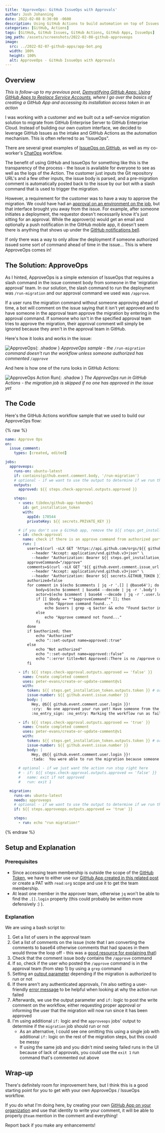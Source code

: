 ```yaml
---
title: 'ApproveOps: GitHub IssueOps with Approvals'
author: Josh Johanning
date: 2022-02-08 8:30:00 -0600
description: Using GitHub Actions to build automation on top of Issues (IssueOps) with Approvals from someone in a designated GitHub team
categories: [GitHub, Actions]
tags: [GitHub, GitHub Issues, GitHub Actions, GitHub Apps, IssueOps]
img_path: /assets/screenshots/2022-02-08-github-approveops
image:
  src: ../2022-02-07-github-apps/app-bot.png
  width: 100%
  height: 100%
  alt: ApproveOps - GitHub IssueOps with Approvals
---
```


## Overview

_This is follow-up to my previous post, [Demystifying GitHub Apps: Using GitHub Apps to Replace Service Accounts](/posts/github-apps), where I go over the basics of creating a GitHub App and accessing its installation access token in an action_

I was working with a customer and we built out a self-service migration solution to migrate from GitHub Enterprise Server to GitHub Enterprise Cloud. Instead of building our own custom interface, we decided to leverage GitHub Issues as the intake and GitHub Actions as the automation mechanism. This is often referred to as "IssueOps". 

There are several great examples of [IssueOps on GitHub](https://github.com/topics/issueops), as well as my co-worker's [ChatOps](https://colinsalmcorner.com/chatops-with-github-actions-and-azure-web-apps/) workflow. 

The benefit of using GitHub and IssueOps for something like this is the transparency of the process - the Issue is available for everyone to see as well as the logs of the Action. The customer just inputs the Git repository URL's and a few other inputs, the issue body is parsed, and a pre-migration comment is automatically posted back to the issue by our bot with a slash command that is used to trigger the migration.

However, a requirement for the customer was to have a way to approve the migration. We could have had an [approval on an environment on the job](https://docs.github.com/en/actions/deployment/targeting-different-environments/using-environments-for-deployment), but that interface brought you away from the issue. For example, after someone initiates a deployment, the requestor doesn't necessarily know it's just sitting for an approval. While the approver(s) would get an email and optionally a push notification in the GitHub mobile app, it doesn't seem there is anything that shows up under the [GitHub notifications bell](https://docs.github.com/en/account-and-profile/managing-subscriptions-and-notifications-on-github/setting-up-notifications/about-notifications). 

If only there was a way to only allow the deployment if someone authorized issued some sort of command ahead of time in the issue... This is where ApproveOps comes in!

## The Solution: ApproveOps

As I hinted, ApproveOps is a simple extension of IssueOps that requires a slash command in the issue comment body from someone in the 'migration approval' team. In our solution, the slash command to run the deployment was `/run-migration` and our approval command we used was `/approve`. 

If a user runs the migration command without someone approving ahead of time, a bot will comment on the issue saying that it isn't yet approved and to have someone in the approval team approve the migration by entering in the approval command. If someone who isn't in the specified approval team tries to approve the migration, their approval comment will simply be ignored because they aren't in the approval team in GitHub.

Here's how it looks and works in the issue:

![ApproveOps](approveops.png ){: .shadow }
_ApproveOps sample - the `/run-migration` command doesn't run the workflow unless someone authorized has commented `/approve`_

And here is how one of the runs looks in GitHub Actions:

![ApproveOps Action Run](approveops-action-run.png ){: .shadow }
_The ApproveOps run in GitHub Actions - the migration job is skipped if no one has approved in the issue yet_

## The Code

Here's the GitHub Actions workflow sample that we used to build our ApproveOps flow:

{% raw %}
```yml
name: Approve Ops
on:
  issue_comment:
    types: [created, edited]

jobs:
  approveops:
    runs-on: ubuntu-latest
    if: contains(github.event.comment.body, '/run-migration')
    # optional - if we want to use the output to determine if we run the migration job or not
    outputs: 
      approved: ${{ steps.check-approval.outputs.approved }}

    steps:
      - uses: tibdex/github-app-token@v1
        id: get_installation_token
        with: 
          appId: 170544
          privateKey: ${{ secrets.PRIVATE_KEY }}

      # if you don't use a GitHub app, remove the ${{ steps.get_installation_token.outputs.token }} below and create your own PAT secret
      - id: check-approval
        name: check if there is an approve command from authorized party
        run: | 
          users=$(curl -sLX GET 'https://api.github.com/orgs/${{ github.repository_owner }}/teams/approver-team/members' \
            --header "Accept: application/vnd.github.v3+json" \
            --header "Authorization: Bearer ${{ steps.get_installation_token.outputs.token }}" | jq -c '.[].login')
          approveCommand="/approve"
          comments=$(curl -sLX GET '${{ github.event.comment.issue_url }}/comments' \
            --header "Accept: application/vnd.github.v3+json" \
            --header "Authorization: Bearer ${{ secrets.GITHUB_TOKEN }}")
          authorized=false
          for comment in $(echo $comments | jq -r '.[] | @base64'); do
              body=$(echo $comment | base64 --decode | jq -r '.body')
              actor=$(echo $comment | base64 --decode | jq -r '.user.login')
              if [[ $body == *"$approveCommand"* ]]; then
                  echo "Approve command found..."
                  echo $users | grep -q $actor && echo "Found $actor in users" && authorized=true || echo "Not found $actor in users"
              else
                  echo "Approve command not found..."
              fi
          done
          if $authorized; then
              echo "Authorized"
              echo "::set-output name=approved::true"
          else
              echo "Not authorized"
              echo "::set-output name=approved::false"
              echo "::error title=Not Approved::There is no /approve command in the comments from an authorized party"
          fi

      - if: ${{ steps.check-approval.outputs.approved == 'false' }}
        name: Create completed comment
        uses: peter-evans/create-or-update-comment@v1
        with:
          token: ${{ steps.get_installation_token.outputs.token }} # or ${{ secrets.GITHUB_TOKEN }}
          issue-number: ${{ github.event.issue.number }}
          body: |
            Hey, @${{ github.event.comment.user.login }}!
            :cry:  No one approved your run yet! Have someone from the @joshjohanning-org/approver-team run `/approve` and then try your command again
            :no_entry_sign: :no_entry: Marking the workflow run as failed

      - if: ${{ steps.check-approval.outputs.approved == 'true' }}
        name: Create completed comment
        uses: peter-evans/create-or-update-comment@v1
        with:
          token: ${{ steps.get_installation_token.outputs.token }} # or ${{ secrets.GITHUB_TOKEN }}
          issue-number: ${{ github.event.issue.number }}
          body: |
            Hey, @${{ github.event.comment.user.login }}!
            :tada:  You were able to run the migration because someone approved!! :tada:
      
      # optional - if we just want the action run stop right here
      # - if: ${{ steps.check-approval.outputs.approved == 'false' }}
      #   name: exit if not approved
      #   run: exit 1

  migration:
    runs-on: ubuntu-latest
    needs: approveops
    # optional - if we want to use the output to determine if we run the migration job or not
    if: ${{ steps.approveops.outputs.approved == 'true' }}

    steps:
      - run: echo "run migration!"
```
{% endraw %}

## Setup and Explanation

### Prerequisites

- Since accessing team membership is outside the scope of the [GitHub Token](https://dev.to/github/the-githubtoken-in-github-actions-how-it-works-change-permissions-customizations-3cgp), we have to either use our [GitHub App created in this related post](/posts/github-apps/#scenario-2-using-a-github-app-as-a-rich-comment-bot) or create a PAT with `read:org` scope and use it to get the team membership.
- At least one member in the approver team, otherwise `jq` won't be able to find the `.[].login` property (this could probably be written more defensively :) ).

### Explanation

We are using a bash script to:

1. Get a list of users in the approval team
2. Get a list of comments on the issue (note that I am converting the comments to base64 otherwise comments that had spaces in them would throw the loop off - this was a [good resource for explaining that](https://www.starkandwayne.com/blog/bash-for-loop-over-json-array-using-jq/))
3. Check that the comment issue body contains the `/approve` command
4. If so, check if the user who posted the `/approve` command is in the approval team (from step 1) by using a `grep` command
5. Setting an [output parameter](https://docs.github.com/en/actions/using-workflows/workflow-commands-for-github-actions#setting-an-output-parameter) depending if the migration is authorized to run or not
6. If there aren't any authenticated approvals, I'm also setting a user-friendly [error message](https://docs.github.com/en/actions/using-workflows/workflow-commands-for-github-actions#setting-an-error-message) to be helpful when looking at why the action run failed
7. Afterwards, we use the output parameter and `if:` logic to post the write comment on the workflow, either requesting proper approval or informing the user that the migration will now run since it has been approved
8. I'm using additional `if:` logic and the `approveops` jobs' output to determine if the `migration` job should run or not
    - As an alternative, I could see one omitting this using a single job with additional `if:` logic on the rest of the migration steps, but this could be messy
    - If using the same job and you didn't mind seeing failed runs in the UI because of lack of approvals, you could use the `exit 1` run command that's commented out above

## Wrap-up

There's definitely room for improvement here, but I think this is a good starting point for you to get with your own ApproveOps / IssueOps workflow.

If you do what I'm doing here, by creating your own [GitHub App on your organization](/posts/github-apps#scenario-2-using-a-github-app-as-a-rich-comment-bot) and use that identity to write your comment, it will be able to properly `@team` mention in the comment and everything!

Report back if you make any enhancements!
